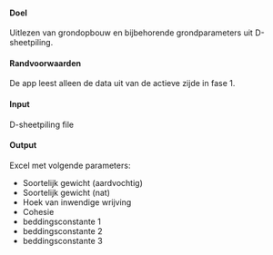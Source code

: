 #### Doel

Uitlezen van grondopbouw en bijbehorende grondparameters uit D-sheetpiling.

#### Randvoorwaarden

De app leest alleen de data uit van de actieve zijde in fase 1. 

#### Input

D-sheetpiling file

#### Output

Excel met volgende parameters:

- Soortelijk gewicht (aardvochtig)
- Soortelijk gewicht (nat)
- Hoek van inwendige wrijving
- Cohesie
- beddingsconstante 1
- beddingsconstante 2
- beddingsconstante 3

